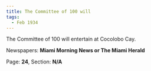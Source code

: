 ```yaml
---  
title: The Committee of 100 will  
tags:  
  - Feb 1934  
---  
```

  
The Committee of 100 will entertain at Cocolobo Cay.  
  
Newspapers: **Miami Morning News or The Miami Herald**  
  
Page: **24**, Section: **N/A** 
